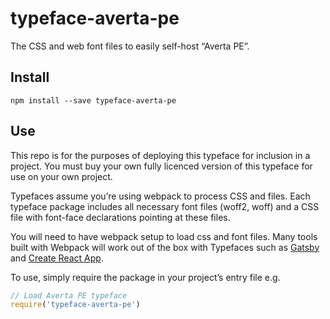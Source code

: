 
# typeface-averta-pe

The CSS and web font files to easily self-host “Averta PE”.

## Install

`npm install --save typeface-averta-pe`

## Use

This repo is for the purposes of deploying this typeface for inclusion in a project. You must buy your own fully licenced version of this typeface for use on your own project.

Typefaces assume you’re using webpack to process CSS and files. Each typeface
package includes all necessary font files (woff2, woff) and a CSS file with
font-face declarations pointing at these files.

You will need to have webpack setup to load css and font files. Many tools built
with Webpack will work out of the box with Typefaces such as [Gatsby](https://github.com/gatsbyjs/gatsby)
and [Create React App](https://github.com/facebookincubator/create-react-app).

To use, simply require the package in your project’s entry file e.g.

```javascript
// Load Averta PE typeface
require('typeface-averta-pe')
```
